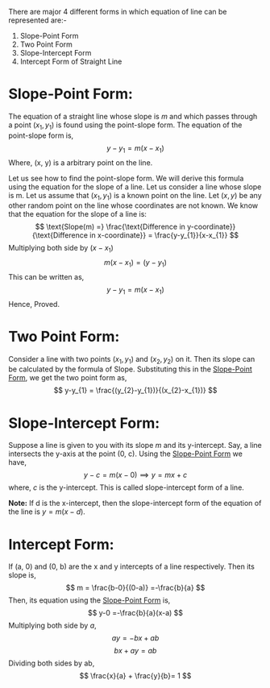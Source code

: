 There are major 4 different forms in which equation of line can be represented are:-
1. Slope-Point Form
2. Two Point Form
3. Slope-Intercept Form
4. Intercept Form of Straight Line
# Slope-Point Form:
The equation of a straight line whose slope is $m$ and which passes through a point ($x_{1},y_{1}$) is found using the point-slope form. The equation of the point-slope form is,
$$
y-y_{1} = m(x-x_{1})
$$
Where, (x, y) is a arbitrary point on the line.

Let us see how to find the point-slope form. We will derive this formula using the equation for the slope of a line. Let us consider a line whose slope is m. Let us assume that ($x_{1},y_{1}$) is a known point on the line. Let ($x,y$) be any other random point on the line whose coordinates are not known. We know that the equation for the slope of a line is:
$$
\text{Slope(m) =} \frac{\text{Difference in y-coordinate}}{\text{Difference in x-coordinate}} = \frac{y-y_{1}}{x-x_{1}}
$$
Multiplying both side by $(x- x_{1})$
$$
m(x-x_{1}) = (y-y_{1})
$$
This can be written as,
$$
y-y_{1} = m(x-x_{1})
$$
Hence, Proved.

# Two Point Form:
Consider a line with two points $(x_{1},y_{1})$ and $(x_{2},y_{2})$ on it. Then its slope can be calculated by the formula of Slope. Substituting this in the [Slope-Point Form](Slope-Point%20Form.md), we get the two point form as, 
$$
y-y_{1} = \frac{(y_{2}-y_{1})}{(x_{2}-x_{1})}
$$

# Slope-Intercept Form:
Suppose a line is given to you with its slope $m$ and its y-intercept. Say, a line intersects the y-axis at the point (0, c). Using the [Slope-Point Form](Slope-Point%20Form.md) we have, 
$$
y-c= m(x-0) \implies y = mx + c
$$ 
where, $c$ is the y-intercept. This is called slope-intercept form of a line.

**Note:** If d is the x-intercept, then the slope-intercept form of the equation of the line is $y = m(x-d)$.

# Intercept Form:
If (a, 0) and (0, b) are the x and y intercepts of a line respectively. Then its slope is,
$$
m = \frac{b-0}{(0-a)} =-\frac{b}{a}
$$
Then, its equation using the [Slope-Point Form](Slope-Point%20Form.md) is,
$$
y-0 =-\frac{b}{a}(x-a)
$$
Multiplying both side by $a$,
$$
ay =-bx + ab
$$
$$
bx + ay = ab
$$
Dividing both sides by ab,
$$
\frac{x}{a} + \frac{y}{b}= 1
$$

